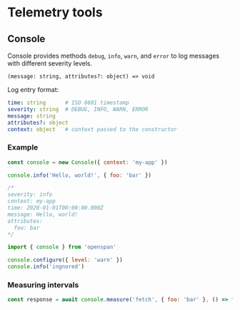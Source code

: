 # Telemetry tools

## Console

Console provides methods `debug`, `info`, `warn`, and `error` to log messages with different
severity levels.

`(message: string, attributes?: object) => void`

Log entry format:

```yaml
time: string      # ISO 8601 timestamp
severity: string  # DEBUG, INFO, WARN, ERROR
message: string
attributes?: object
context: object   # context passed to the constructor
```

### Example

```javascript
const console = new Console({ context: 'my-app' })

console.info('Hello, world!', { foo: 'bar' })

/*
severity: info
context: my-app
time: 2020-01-01T00:00:00.000Z
message: Hello, world!
attributes:
  foo: bar
*/
```

```javascript
import { console } from 'openspan'

console.configure({ level: 'warn' })
console.info('ingnored')
```

### Measuring intervals

```javascript
const response = await console.measure('fetch', { foo: 'bar' }, () => fetch('https://example.com'))
```
